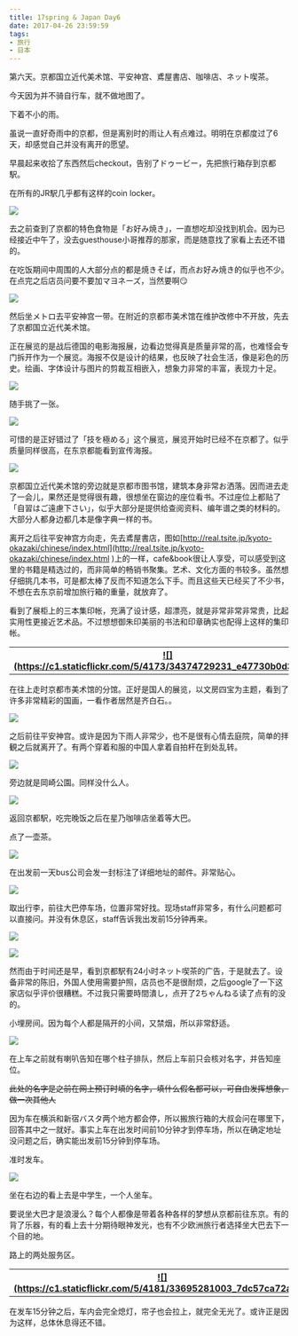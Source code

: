 ```yaml
---
title: 17spring & Japan Day6
date: 2017-04-26 23:59:59
tags: 
- 旅行
- 日本
---
```

 第六天。京都国立近代美术馆、平安神宫、鳶屋書店、咖啡店、ネット喫茶。  
 
  
今天因为并不骑自行车，就不做地图了。

下着不小的雨。

虽说一直好奇雨中的京都，但是离别时的雨让人有点难过。明明在京都度过了6天，却感觉自己并没有离开的愿望。

早晨起来收拾了东西然后checkout，告别了ドゥービー，先把旅行箱存到京都駅。

在所有的JR駅几乎都有这样的coin locker。  

<a data-flickr-embed="true"  href="https://www.flickr.com/gp/148985391@N02/86E245" title="IMG_8792">![](https://c1.staticflickr.com/5/4164/33695269553_97db2e1557_z.jpg)</a>

去之前查到了京都的特色食物是「お好み焼き」，一直想吃却没找到机会。因为已经接近中午了，没去guesthouse小哥推荐的那家，而是随意找了家看上去还不错的。

在吃饭期间中周围的人大部分点的都是焼きそば，而点お好み焼き的似乎也不少。在点完之后店员问要不要加マヨネーズ，当然要啊😏

<a data-flickr-embed="true"  href="https://www.flickr.com/gp/148985391@N02/7RBY7K" title="IMG_8793">![](https://c1.staticflickr.com/5/4166/34464156806_f58b712f04_h.jpg)</a>



然后坐メトロ去平安神宫一带。在附近的京都市美术馆在维护改修中不开放，先去了京都国立近代美术馆。

正在展览的是战后德国的电影海报展，边看边觉得真是质量非常的高，也难怪会专门拆开作为一个展览。海报不仅是设计的结果，也反映了社会生活，像是彩色的历史。绘画、字体设计与图片的剪裁互相嵌入，想象力非常的丰富，表现力十足。

<a data-flickr-embed="true"  href="https://www.flickr.com/gp/148985391@N02/d6EU36" title="屏幕快照 2017-05-07 下午6.45.51">![](https://c1.staticflickr.com/5/4171/34505527715_d2d0e354c0.jpg)</a>

随手挑了一张。

<a data-flickr-embed="true"  href="https://www.flickr.com/gp/148985391@N02/g6gK3B" title="20161115-germanposter06">![](https://c1.staticflickr.com/5/4193/34375002711_502c32632d.jpg)</a>

可惜的是正好错过了「技を極める」这个展览，展览开始时已经不在京都了。似乎质量同样很高，在东京都能看到宣传海报。

<a data-flickr-embed="true"  href="https://www.flickr.com/gp/148985391@N02/792NF0" title="fb_vca">![](https://c1.staticflickr.com/5/4170/34375033031_b1c8729b0b_c.jpg)</a>

京都国立近代美术馆的旁边就是京都市图书馆，建筑本身非常お洒落。因而进去走了一会儿，果然还是觉得很有趣，很想坐在窗边的座位看书。不过座位上都贴了「自習はご遠慮下さい」，似乎大部分是提供给查阅资料、编年谱之类的材料的。大部分人都身边都几本是像字典一样的书。

离开之后往平安神宫方向走，先去鳶屋書店，图如[http://real.tsite.jp/kyoto-okazaki/chinese/index.html](http://real.tsite.jp/kyoto-okazaki/chinese/index.html
)上的一样，cafe&book很让人享受，可以感受到这里的书籍是精选过的，而非简单的畅销书聚集。艺术、文化方面的书较多。虽然想仔细挑几本书，可是都太棒了反而不知道怎么下手。而且这些天已经买了不少书，不想在去东京前增加旅行箱的重量，就放弃了。

看到了展柜上的三本集印帐，充满了设计感，超漂亮，就是非常非常非常贵，比起实用性更接近艺术品。不过想想御朱印美丽的书法和印章确实也配得上这样的集印帐。
<table>
<th><a data-flickr-embed="true"  href="https://www.flickr.com/gp/148985391@N02/Ei7JYt" title="IMG_8809">![](https://c1.staticflickr.com/5/4173/34374729231_e47730b0d3_z.jpg)</a></th>
<th><a data-flickr-embed="true"  href="https://www.flickr.com/gp/148985391@N02/42651q" title="IMG_8810">![](https://c1.staticflickr.com/5/4177/33695271153_0fee9a88e5_z.jpg)</a></th>
<th><a data-flickr-embed="true"  href="https://www.flickr.com/gp/148985391@N02/UT7Lug" title="IMG_8811">![](https://c1.staticflickr.com/5/4176/34344714192_d263ab6368_z.jpg)</a></th>
</table>

在往上走时京都市美术馆的分馆。正好是国人的展览，以文房四宝为主题，看到了许多非常精彩的国画，一看作者居然是齐白石。。

<a data-flickr-embed="true"  href="https://www.flickr.com/gp/148985391@N02/9749ZQ" title="IMG_8812副本">![](https://c1.staticflickr.com/5/4191/34508486495_a4ce673edd_z.jpg)</a>

之后前往平安神宫。或许是因为下雨人非常少，也不是很有心情去庭院，简单的拝観之后就离开了。有两个穿着和服的中国人拿着自拍杆在到处乱转。

<a data-flickr-embed="true"  href="https://www.flickr.com/gp/148985391@N02/xC2K40" title="IMG_8814副本">![](https://c1.staticflickr.com/5/4184/33695274963_e0be039319_h.jpg)</a>

旁边就是岡崎公園。同样没什么人。

<a data-flickr-embed="true"  href="https://www.flickr.com/gp/148985391@N02/kx12T1" title="IMG_8820">![](https://c1.staticflickr.com/5/4164/33663003814_b568323991_h.jpg)</a>

返回京都駅，吃完晚饭之后在星乃咖啡店坐着等大巴。

点了一壶茶。

<a data-flickr-embed="true"  href="https://www.flickr.com/gp/148985391@N02/25345d" title="IMG_8857">![](https://c1.staticflickr.com/5/4186/33663006674_592a2f1c4f_c.jpg)</a>

在出发前一天bus公司会发一封标注了详细地址的邮件。非常贴心。

<a data-flickr-embed="true"  href="https://www.flickr.com/gp/148985391@N02/3pc7RS" title="IMG_8788">![](https://c1.staticflickr.com/5/4191/34346866072_83f5cfe0be_z.jpg)</a>

取出行李，前往大巴停车场，位置非常好找。现场staff非常多，有什么问题都可以直接问。并没有休息区，staff告诉我出发前15分钟再来。

<a data-flickr-embed="true"  href="https://www.flickr.com/gp/148985391@N02/7747R2" title="IMG_8862">![](https://c1.staticflickr.com/5/4179/34119931370_812bbe7ee8_c.jpg)</a>

<a data-flickr-embed="true"  href="https://www.flickr.com/gp/148985391@N02/83B8kT" title="IMG_8868">![](https://c1.staticflickr.com/5/4168/34374735591_7c9ad6190e_h.jpg)</a>


然而由于时间还是早，看到京都駅有24小时ネット喫茶的广告，于是就去了。设备非常的陈旧，外国人使用需要护照，店员也不是很耐烦，之后google了一下这家店似乎评价很糟糕。不过我只需要時間潰し，点开了2ちゃんねる读了点有的没的。

小埋房间。因为每个人都是隔开的小间，又禁烟，所以非常舒适。

<a data-flickr-embed="true"  href="https://www.flickr.com/gp/148985391@N02/85W170" title="IMG_8863">![](https://c1.staticflickr.com/5/4160/34344724482_9cc35e91e0_c.jpg)</a>

在上车之前就有喇叭告知在哪个柱子排队，然后上车前只会核对名字，并告知座位。

<del>此处的名字是之前在网上预订时填的名字，填什么假名都可以，可自由发挥想象，做一次其他人</del>

因为车在横浜和新宿バスタ两个地方都会停，所以搬旅行箱的大叔会问在哪里下，回答其中之一就好。事实上车在出发时间前10分钟才到停车场，所以在确定地址没问题之后，确实能出发前15分钟到停车场。


准时发车。

<a data-flickr-embed="true"  href="https://www.flickr.com/gp/148985391@N02/HjPGsC" title="IMG_8873">![](https://c1.staticflickr.com/5/4187/34344725052_c9ed19fbb5.jpg)</a>

坐在右边的看上去是中学生，一个人坐车。

要说坐大巴才是浪漫么？每个人都像是带着各种各样的梦想从京都前往东京。有的背了乐器，有的看上去十分期待眼神发光，也有不少欧洲旅行者选择坐大巴去下一个目的地。

路上的两处服务区。
<table>
<th><a data-flickr-embed="true"  href="https://www.flickr.com/gp/148985391@N02/2F0H31" title="IMG_8875">![](https://c1.staticflickr.com/5/4181/33695281003_7dc57ca72a.jpg)</a></th>
<th><a data-flickr-embed="true"  href="https://www.flickr.com/gp/148985391@N02/p7yA86" title="IMG_8877">![](https://c1.staticflickr.com/5/4160/33663012824_e8f08bbf5c.jpg)</a></th>
</table>


在发车15分钟之后，车内会完全熄灯，帘子也会拉上，就完全无光了。或许正是因为这样，总体休息得还不错。